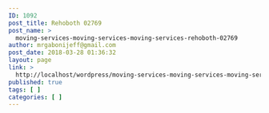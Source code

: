 ```yaml
---
ID: 1092
post_title: Rehoboth 02769
post_name: >
  moving-services-moving-services-moving-services-rehoboth-02769
author: mrgabonijeff@gmail.com
post_date: 2018-03-28 01:36:32
layout: page
link: >
  http://localhost/wordpress/moving-services-moving-services-moving-services-rehoboth-02769/
published: true
tags: [ ]
categories: [ ]
---
```

